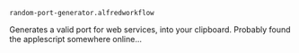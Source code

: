 `random-port-generator.alfredworkflow`

Generates a valid port for web services, into your clipboard.  Probably found the applescript somewhere online...